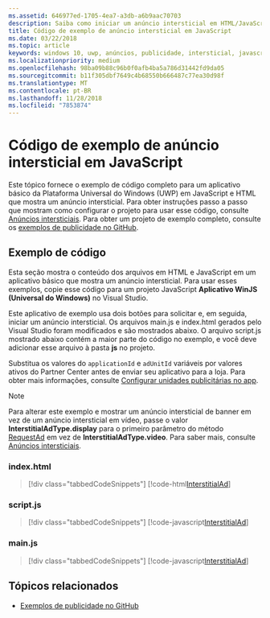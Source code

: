 ```yaml
---
ms.assetid: 646977ed-1705-4ea7-a3db-a6b9aac70703
description: Saiba como iniciar um anúncio intersticial em HTML/JavaScript.
title: Código de exemplo de anúncio intersticial em JavaScript
ms.date: 03/22/2018
ms.topic: article
keywords: windows 10, uwp, anúncios, publicidade, intersticial, javascript, código de exemplo
ms.localizationpriority: medium
ms.openlocfilehash: 98ba09b88c96b0f0afb4ba5a786d31442fd9da05
ms.sourcegitcommit: b11f305dbf7649c4b68550b666487c77ea30d98f
ms.translationtype: MT
ms.contentlocale: pt-BR
ms.lasthandoff: 11/28/2018
ms.locfileid: "7853874"
---
```

# <a name="interstitial-ad-sample-code-in-javascript"></a>Código de exemplo de anúncio intersticial em JavaScript

Este tópico fornece o exemplo de código completo para um aplicativo básico da Plataforma Universal do Windows (UWP) em JavaScript e HTML que mostra um anúncio intersticial. Para obter instruções passo a passo que mostram como configurar o projeto para usar esse código, consulte [Anúncios intersticiais](interstitial-ads.md). Para obter um projeto de exemplo completo, consulte os [exemplos de publicidade no GitHub](http://aka.ms/githubads).

## <a name="code-example"></a>Exemplo de código

Esta seção mostra o conteúdo dos arquivos em HTML e JavaScript em um aplicativo básico que mostra um anúncio intersticial. Para usar esses exemplos, copie esse código para um projeto JavaScript **Aplicativo WinJS (Universal do Windows)** no Visual Studio.

Este aplicativo de exemplo usa dois botões para solicitar e, em seguida, iniciar um anúncio intersticial. Os arquivos main.js e index.html gerados pelo Visual Studio foram modificados e são mostrados abaixo. O arquivo script.js mostrado abaixo contém a maior parte do código no exemplo, e você deve adicionar esse arquivo à pasta **js** no projeto.

Substitua os valores do ```applicationId``` e ```adUnitId``` variáveis por valores ativos do Partner Center antes de enviar seu aplicativo para a loja. Para obter mais informações, consulte [Configurar unidades publicitárias no app](set-up-ad-units-in-your-app.md#live-ad-units).

> [!NOTE]
> Para alterar este exemplo e mostrar um anúncio intersticial de banner em vez de um anúncio intersticial em vídeo, passe o valor **InterstitialAdType.display** para o primeiro parâmetro do método [RequestAd](https://docs.microsoft.com/uwp/api/microsoft.advertising.winrt.ui.interstitialad.requestad) em vez de **InterstitialAdType.video**. Para saber mais, consulte [Anúncios intersticiais](interstitial-ads.md).

### <a name="indexhtml"></a>index.html

> [!div class="tabbedCodeSnippets"]
[!code-html[InterstitialAd](./code/AdvertisingSamples/InterstitialAdSamples/js/index.html#L1-L21)]

### <a name="scriptjs"></a>script.js

> [!div class="tabbedCodeSnippets"]
[!code-javascript[InterstitialAd](./code/AdvertisingSamples/InterstitialAdSamples/js/script.js#script)]

### <a name="mainjs"></a>main.js

> [!div class="tabbedCodeSnippets"]
[!code-javascript[InterstitialAd](./code/AdvertisingSamples/InterstitialAdSamples/js/main.js#main)]

## <a name="related-topics"></a>Tópicos relacionados

* [Exemplos de publicidade no GitHub](http://aka.ms/githubads)

 
